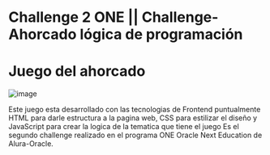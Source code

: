 # Challenge 2 ONE || Challenge-Ahorcado lógica de programación

# Juego del ahorcado

![image](https://user-images.githubusercontent.com/106574144/220445424-c2323099-cc94-4ce2-b793-bdecabac7d9c.png)

Este juego esta desarrollado con las tecnologias de Frontend puntualmente HTML para darle estructura a la pagina web, CSS para estilizar el diseño y JavaScript para crear la logica de la tematica que tiene el juego
Es el segundo challenge realizado en el programa ONE Oracle Next Education de Alura-Oracle.
